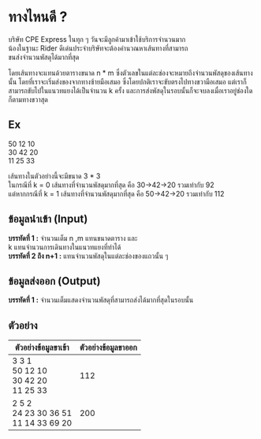 # ทางไหนดี ?

บริษัท CPE Express ในทุก ๆ วันจะมีลูกค้ามาเข้าใช้บริการจำนวนมาก<br>
น้องในฐานะ Rider ดีเด่นประจำบริษัทจะต้องคำนวณหาเส้นทางที่สามารถ <br>
ขนส่งจำนวนพัสดุได้มากที่สุด

โดยเส้นทางจะแทนด้วยตารางขนาด n * m ซึ่งตัวเลขในแต่ละช่องจะหมายถึงจำนวนพัสดุของเส้นทางนั้น 
โดยที่เราจะเริ่มส่งของจากทางซ้ายมือเสมอ
ซึ่งโดยปกติเราจะขับตรงไปทางขวามือเสมอ แต่เราก็สามารถขับไปในแนวทแยงได้เป็นจำนวน k ครั้ง และการส่งพัสดุในรอบนั้นก็จะจบลงเมื่อเราอยู่ช่องใดก็ตามทางขวาสุด
## Ex

50 12 10<br>30 42 20<br>11 25 33

เส้นทางในตัวอย่างนี้จะมีขนาด 3 * 3 
<br>ในกรณีที่ k = 0 
เส้นทางที่จำนวนพัสดุมากที่สุด คือ 30->42->20  รวมเท่ากับ 92
<br> แต่หากกรณีที่ k = 1 เส้นทางที่จำนวนพัสดุมากที่สุด คือ 50->42->20 รวมเท่ากับ 112

## ข้อมูลนำเข้า (Input)  
**บรรทัดที่ 1 :** จำนวนเต็ม n ,m แทนขนาดตาราง และ<br>k แทนจำนวนการเดินทางในแนวทแยงที่ทำได้<br>
**บรรทัดที่ 2 ถึง n+1 :** แทนจำนวนพัสดุในแต่ละช่องของแถวนั้น ๆ

## ข้อมูลส่งออก (Output)
**บรรทัดที่ 1 :** จำนวนเต็มแสดงจำนวนพัสดุที่สามารถส่งได้มากที่สุดในรอบนั้น

## ตัวอย่าง

|**ตัวอย่างข้อมูลขาเข้า**|**ตัวอย่างข้อมูลขาออก**        |
|--------------------------|-------------------------------|
|3 3 1<br>50 12 10<br>30 42 20<br>11 25 33  |112           |
|2 5 2<br> 24 23 30 36 51<br>11 14 33 69 20 |200           |
